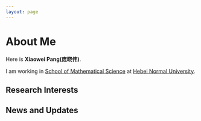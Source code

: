 ```yaml
---
layout: page
---
```


# About Me

Here is **Xiaowei Pang(庞晓伟)**.

I am working in [School of Mathematical Science](https://sxxy.hebtu.edu.cn/) at [Hebei Normal University](https://www.hebtu.edu.cn/).


## Research Interests
<!--
My current research focuses on            . My interests are on the **     ** and its applications in **     **. 
-->
## News and Updates

